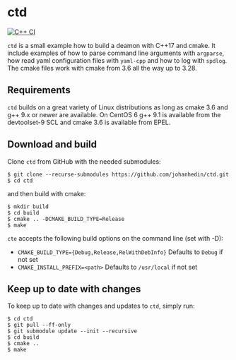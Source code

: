 ctd
====
[![C++ CI](https://github.com/johanhedin/ctd/actions/workflows/ci.yaml/badge.svg)](https://github.com/johanhedin/ctd/actions/workflows/ci.yaml)

`ctd` is a small example how to build a deamon with C++17 and cmake. It include
examples of how to parse command line arguments with `argparse`, how read yaml
configuration files with `yaml-cpp` and how to log with `spdlog`. The cmake files
work with cmake from 3.6 all the way up to 3.28.

Requirements
----
`ctd` builds on a great variety of Linux distributions as long as cmake 3.6 and
g++ 9.x or newer are available. On CentOS 6 g++ 9.1 is available from the
devtoolset-9 SCL and cmake 3.6 is available from EPEL.

Download and build
----
Clone `ctd` from GitHub with the needed submodules:

    $ git clone --recurse-submodules https://github.com/johanhedin/ctd.git
    $ cd ctd

and then build with cmake:

    $ mkdir build
    $ cd build
    $ cmake .. -DCMAKE_BUILD_TYPE=Release
    $ make

`cte` accepts the following build options on the command line (set with -D):

 * `CMAKE_BUILD_TYPE={Debug,Release,RelWithDebInfo}` Defaults to `Debug` if not set
 * `CMAKE_INSTALL_PREFIX=<path>` Defaults to `/usr/local` if not set

Keep up to date with changes
----
To keep up to date with changes and updates to `ctd`, simply run:

    $ cd ctd
    $ git pull --ff-only
    $ git submodule update --init --recursive
    $ cd build
    $ cmake ..
    $ make
